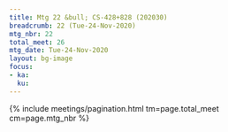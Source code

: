 ```yaml
---
title: Mtg 22 &bull; CS-428+828 (202030)
breadcrumb: 22 (Tue-24-Nov-2020)
mtg_nbr: 22
total_meet: 26
mtg_date: Tue-24-Nov-2020
layout: bg-image
focus:
- ka:
  ku:
---
```

{% include meetings/pagination.html tm=page.total_meet cm=page.mtg_nbr %}